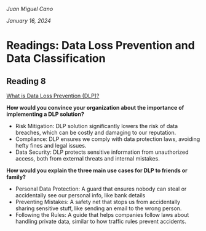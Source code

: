 *Juan Miguel Cano*

*January 16, 2024*

# Readings: Data Loss Prevention and Data Classification

## Reading 8
[What is Data Loss Prevention (DLP)?](https://digitalguardian.com/blog/what-data-loss-prevention-dlp-definition-data-loss-prevention)

**How would you convince your organization about the importance of implementing a DLP solution?**

- Risk Mitigation: DLP solution significantly lowers the risk of data breaches, which can be costly and damaging to our reputation.
- Compliance: DLP ensures we comply with data protection laws, avoiding hefty fines and legal issues.
- Data Security: DLP protects sensitive information from unauthorized access, both from external threats and internal mistakes.

**How would you explain the three main use cases for DLP to friends or family?**

- Personal Data Protection: A guard that ensures nobody can steal or accidentally see our personal info, like bank details
- Preventing Mistakes: A safety net that stops us from accidentally sharing sensitive stuff, like sending an email to the wrong person.
- Following the Rules: A guide that helps companies follow laws about handling private data, similar to how traffic rules prevent accidents.
